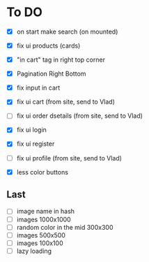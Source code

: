 # To DO

- [x] on start make search (on mounted)
- [x] fix ui products (cards)
- [x] "in cart" tag in right top corner
- [x] Pagination Right Bottom
- [x] fix input in cart

- [x] fix ui cart (from site, send to Vlad)
- [ ] fix ui order dsetails (from site, send to Vlad)
- [x] fix ui login
- [x] fix ui register
- [ ] fix ui profile (from site, send to Vlad)
- [x] less color buttons

## Last

- [ ] image name in hash
- [ ] images 1000x1000
- [ ] random color in the mid 300x300
- [ ] images 500x500
- [ ] images 100x100
- [ ] lazy loading
